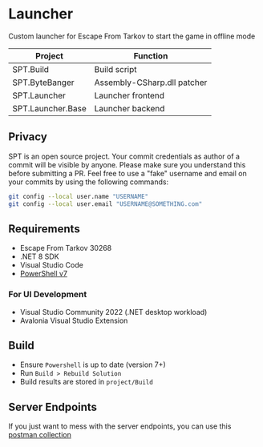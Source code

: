 # Launcher

Custom launcher for Escape From Tarkov to start the game in offline mode

**Project**        | **Function**
------------------ | --------------------------------------------
SPT.Build          | Build script
SPT.ByteBanger     | Assembly-CSharp.dll patcher
SPT.Launcher       | Launcher frontend
SPT.Launcher.Base  | Launcher backend

## Privacy
SPT is an open source project. Your commit credentials as author of a commit will be visible by anyone. Please make sure you understand this before submitting a PR.
Feel free to use a "fake" username and email on your commits by using the following commands:
```bash
git config --local user.name "USERNAME"
git config --local user.email "USERNAME@SOMETHING.com"
```

## Requirements

- Escape From Tarkov 30268
- .NET 8 SDK
- Visual Studio Code
- [PowerShell v7](https://learn.microsoft.com/en-us/powershell/scripting/install/installing-powershell-on-windows)

### For UI Development

- Visual Studio Community 2022 (.NET desktop workload)
- Avalonia Visual Studio Extension

## Build
- Ensure `Powershell` is up to date (version 7+)
- Run `Build > Rebuild Solution`
- Build results are stored in `project/Build`

## Server Endpoints
If you just want to mess with the server endpoints, you can use this [postman collection](https://gofile.io/d/kCzmze)